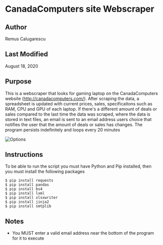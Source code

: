 # CanadaComputers site Webscraper

## Author
Remus Calugarescu

## Last Modified
August 18, 2020

## Purpose
This is a webscraper that looks for gaming laptop on the CanadaComputers website (http://canadacomputers.com/). After scraping the data, a spreadsheet is updated with current prices, sales, specificaitons such as RAM, CPU and GPU of each laptop. If there's a different amount of deals or sales compared to the last time the data was scraped, where the data is stored in text files, an email is sent to an email address users choice that notifies the user that the amount of deals or sales has changes. The program persists indefinitely and loops every 20 minutes

![Options](https://i.imgur.com/RIVldIy.png)

## Instructions
To be able to run the script you must have Python and Pip installed, then you must install the following packages
~~~~
$ pip install requests
$ pip install pandas
$ pip install bs4
$ pip install lxml
$ pip install xlsxwriter
$ pip install jinja2
$ pip install smtplib
~~~~

## Notes
- You MUST enter a valid email address near the bottom of the program for it to execute
